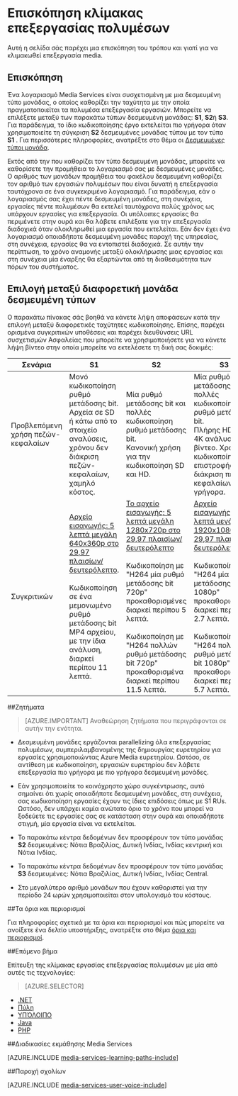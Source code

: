 <properties
    pageTitle="Κλιμάκωση επεξεργασίας πολυμέσων Επισκόπηση | Microsoft Azure"
    description="Αυτό το θέμα είναι μια επισκόπηση της κλίμακας επεξεργασίας πολυμέσων με υπηρεσιών Azure Media Services."
    services="media-services"
    documentationCenter=""
    authors="juliako"
    manager="erikre"
    editor=""/>

<tags
    ms.service="media-services"
    ms.workload="media"
    ms.tgt_pltfrm="na"
    ms.devlang="na"
    ms.topic="article"
    ms.date="08/29/2016"
    ms.author="juliako"/>


# <a name="scaling-media-processing-overview"></a>Επισκόπηση κλίμακας επεξεργασίας πολυμέσων

Αυτή η σελίδα σάς παρέχει μια επισκόπηση του τρόπου και γιατί για να κλιμακωθεί επεξεργασία media. 

## <a name="overview"></a>Επισκόπηση

Ένα λογαριασμό Media Services είναι συσχετισμένη με μια δεσμευμένη τύπο μονάδας, ο οποίος καθορίζει την ταχύτητα με την οποία πραγματοποιείται τα πολυμέσα επεξεργασία εργασιών. Μπορείτε να επιλέξετε μεταξύ των παρακάτω τύπων δεσμευμένη μονάδας: **S1**, **S2**ή **S3**. Για παράδειγμα, το ίδιο κωδικοποίησης έργο εκτελείται πιο γρήγορα όταν χρησιμοποιείτε τη σύγκριση **S2** δεσμευμένες μονάδας τύπου με τον τύπο **S1** . Για περισσότερες πληροφορίες, ανατρέξτε στο θέμα οι [Δεσμευμένες τύποι μονάδα](https://azure.microsoft.com/blog/high-speed-encoding-with-azure-media-services/).

Εκτός από την που καθορίζει τον τύπο δεσμευμένη μονάδας, μπορείτε να καθορίσετε την προμήθεια το λογαριασμό σας με δεσμευμένες μονάδες. Ο αριθμός των μονάδων προμήθεια του φακέλου δεσμευμένη καθορίζει τον αριθμό των εργασιών πολυμέσων που είναι δυνατή η επεξεργασία ταυτόχρονα σε ένα συγκεκριμένο λογαριασμό. Για παράδειγμα, εάν ο λογαριασμός σας έχει πέντε δεσμευμένη μονάδες, στη συνέχεια, εργασίες πέντε πολυμέσων θα εκτελεί ταυτόχρονα πολύς χρόνος ως υπάρχουν εργασίες για επεξεργασία. Οι υπόλοιπες εργασίες θα περιμένετε στην ουρά και θα λάβετε επιλέξατε για την επεξεργασία διαδοχικά όταν ολοκληρωθεί μια εργασία που εκτελείται. Εάν δεν έχει ένα λογαριασμό οποιαδήποτε δεσμευμένη μονάδες παροχή της υπηρεσίας, στη συνέχεια, εργασίες θα να εντοπιστεί διαδοχικά. Σε αυτήν την περίπτωση, το χρόνο αναμονής μεταξύ ολοκλήρωσης μιας εργασίας και στη συνέχεια μία έναρξης θα εξαρτώνται από τη διαθεσιμότητα των πόρων του συστήματος.

## <a name="choosing-between-different-reserved-unit-types"></a>Επιλογή μεταξύ διαφορετική μονάδα δεσμευμένη τύπων

Ο παρακάτω πίνακας σάς βοηθά να κάνετε λήψη αποφάσεων κατά την επιλογή μεταξύ διαφορετικές ταχύτητες κωδικοποίησης. Επίσης, παρέχει ορισμένα συγκριτικών υποθέσεις και παρέχει διευθύνσεις URL συσχετισμών Ασφαλείας που μπορείτε να χρησιμοποιήσετε για να κάνετε λήψη βίντεο στην οποία μπορείτε να εκτελέσετε τη δική σας δοκιμές:

Σενάρια|**S1**|**S2**|**S3**|
----------|------------|----------|------------
Προβλεπόμενη χρήση πεζών-κεφαλαίων| Μονό κωδικοποίηση ρυθμό μετάδοσης bit. <br/>Αρχεία σε SD ή κάτω από το στοιχείο αναλύσεις, χρόνου δεν διάκριση πεζών-κεφαλαίων, χαμηλό κόστος.|Μία ρυθμό μετάδοσης bit και πολλές κωδικοποίηση ρυθμό μετάδοσης bit.<br/>Κανονική χρήση για την κωδικοποίηση SD και HD. |Μία ρυθμό μετάδοσης bit και πολλές κωδικοποίηση ρυθμό μετάδοσης bit.<br/>Πλήρης HD και 4K ανάλυση βίντεο. Χρονική κωδικοποίηση επιστροφής διάκριση πεζών-κεφαλαίων, πιο γρήγορα. 
Συγκριτικών|[Αρχείο εισαγωγής: 5 λεπτά μεγάλη 640x360p στο 29,97 πλαισίων/δευτερόλεπτο](https://wamspartners.blob.core.windows.net/for-long-term-share/Whistler_5min_360p30.mp4?sr=c&si=AzureDotComReadOnly&sig=OY0TZ%2BP2jLK7vmcQsCTAWl33GIVCu67I02pgarkCTNw%3D).<br/><br/>Κωδικοποίηση σε ένα μεμονωμένο ρυθμό μετάδοσης bit MP4 αρχείου, με την ίδια ανάλυση, διαρκεί περίπου 11 λεπτά.|[Το αρχείο εισαγωγής: 5 λεπτά μεγάλη 1280x720p στο 29,97 πλαισίων/δευτερόλεπτο](https://wamspartners.blob.core.windows.net/for-long-term-share/Whistler_5min_720p30.mp4?sr=c&si=AzureDotComReadOnly&sig=OY0TZ%2BP2jLK7vmcQsCTAWl33GIVCu67I02pgarkCTNw%3D)<br/><br/>Κωδικοποίηση με "H264 μία ρυθμό μετάδοσης bit 720p" προκαθορισμένες διαρκεί περίπου 5 λεπτά.<br/><br/>Κωδικοποίηση με "H264 πολλών ρυθμό μετάδοσης bit 720p" προκαθορισμένα διαρκεί περίπου 11.5 λεπτά.|[Αρχείο εισαγωγής: 5 λεπτά μεγάλη 1920x1080p στο 29,97 πλαισίων/δευτερόλεπτο](https://wamspartners.blob.core.windows.net/for-long-term-share/Whistler_5min_1080p30.mp4?sr=c&si=AzureDotComReadOnly&sig=OY0TZ%2BP2jLK7vmcQsCTAWl33GIVCu67I02pgarkCTNw%3D). <br/><br/>Κωδικοποίηση με "H264 μία ρυθμό μετάδοσης bit 1080p" προκαθορισμένες διαρκεί περίπου 2.7 λεπτά.<br/><br/>Κωδικοποίηση με "H264 πολλών ρυθμό μετάδοσης bit 1080p" προκαθορισμένα διαρκεί περίπου 5.7 λεπτά.

##<a name="considerations"></a>Ζητήματα

>[AZURE.IMPORTANT] Αναθεώρηση ζητήματα που περιγράφονται σε αυτήν την ενότητα.  

- Δεσμευμένη μονάδες εργάζονται parallelizing όλα επεξεργασίας πολυμέσων, συμπεριλαμβανομένης της δημιουργίας ευρετηρίου για εργασίες χρησιμοποιώντας Azure Media ευρετηρίου.  Ωστόσο, σε αντίθεση με κωδικοποίηση, εργασιών ευρετηρίου δεν λάβετε επεξεργασία πιο γρήγορα με πιο γρήγορα δεσμευμένη μονάδες.

- Εάν χρησιμοποιείτε το κοινόχρηστο χώρο συγκέντρωσης, αυτό σημαίνει ότι χωρίς οποιαδήποτε δεσμευμένη μονάδες, στη συνέχεια, σας κωδικοποίηση εργασίες έχουν τις ίδιες επιδόσεις όπως με S1 RUs. Ωστόσο, δεν υπάρχει καμία ανώτατο όριο το χρόνο που μπορεί να ξοδεύετε τις εργασίες σας σε κατάσταση στην ουρά και οποιαδήποτε στιγμή, μία εργασία είναι να εκτελείται.

- Το παρακάτω κέντρα δεδομένων δεν προσφέρουν τον τύπο μονάδας **S2** δεσμευμένες: Νότια Βραζιλίας, Δυτική Ινδίας, Ινδίας κεντρική και Νότια Ινδίας.

- Το παρακάτω κέντρα δεδομένων δεν προσφέρουν τον τύπο μονάδας **S3** δεσμευμένες: Νότια Βραζιλίας, Δυτική Ινδίας, Ινδίας Central.

- Στο μεγαλύτερο αριθμό μονάδων που έχουν καθοριστεί για την περίοδο 24 ωρών χρησιμοποιείται στον υπολογισμό του κόστους.


##<a name="quotas-and-limitations"></a>Τα όρια και περιορισμοί

Για πληροφορίες σχετικά με τα όρια και περιορισμοί και πώς μπορείτε να ανοίξετε ένα δελτίο υποστήριξης, ανατρέξτε στο θέμα [όρια και περιορισμοί](media-services-quotas-and-limitations.md).

##<a name="next-step"></a>Επόμενο βήμα

Επίτευξη της κλίμακας εργασίας επεξεργασίας πολυμέσων με μία από αυτές τις τεχνολογίες: 

> [AZURE.SELECTOR]
- [.NET](media-services-dotnet-encoding-units.md)
- [Πύλη](media-services-portal-scale-media-processing.md)
- [ΥΠΌΛΟΙΠΟ](https://msdn.microsoft.com/library/azure/dn859236.aspx)
- [Java](https://github.com/southworkscom/azure-sdk-for-media-services-java-samples)
- [PHP](https://github.com/Azure/azure-sdk-for-php/tree/master/examples/MediaServices)

##<a name="media-services-learning-paths"></a>Διαδικασίες εκμάθησης Media Services

[AZURE.INCLUDE [media-services-learning-paths-include](../../includes/media-services-learning-paths-include.md)]

##<a name="provide-feedback"></a>Παροχή σχολίων

[AZURE.INCLUDE [media-services-user-voice-include](../../includes/media-services-user-voice-include.md)]
